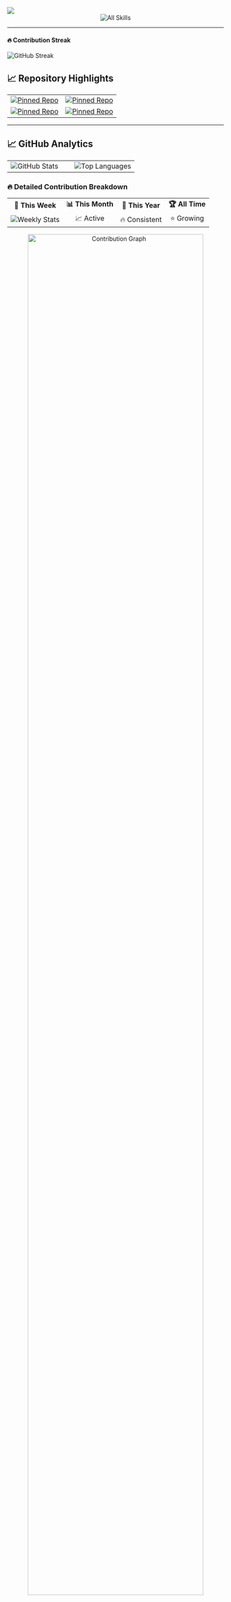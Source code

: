   <img src="https://capsule-render.vercel.app/api?type=waving&color=gradient&customColorList=6,11,20&height=180&section=header&text=Mohammed%20Rinshad&fontSize=42&fontColor=fff&animation=twinkling&fontAlignY=32" />





<div align="center">
  <img src="https://skillicons.dev/icons?i=html,css,js,react,redux,cs,dotnet,nodejs,git,github,vscode,figma,npm&theme=light&perline=7" alt="All Skills" />
</div>

---

#### 🔥 Contribution Streak
<p>
  <img src="https://github-readme-streak-stats.herokuapp.com?user=rinsh4dd&theme=dark&hide_border=true&border_radius=15&background=0D1117&stroke=00FF00&ring=00FF00&fire=00FF00&currStreakLabel=00FF00&sideLabels=58A6FF&currStreakNum=C9D1D9&sideNums=C9D1D9" alt="GitHub Streak" />
</p>



</div>

## 📈 Repository Highlights

<div align="center">
  <table width="100%">
    <tr>
      <td width="50%">
        <a href="https://github.com/rinsh4dd/github-readme-stats">
          <img src="https://github-readme-stats.vercel.app/api/pin/?username=rinsh4dd&repo=github-readme-stats&theme=tokyonight&hide_border=true&border_radius=15&title_color=58A6FF&icon_color=58A6FF&text_color=C9D1D9&bg_color=0D1117" alt="Pinned Repo" />
        </a>
      </td>
      <td width="50%">
        <a href="https://github.com/rinsh4dd/portfolio">
          <img src="https://github-readme-stats.vercel.app/api/pin/?username=rinsh4dd&repo=portfolio&theme=tokyonight&hide_border=true&border_radius=15&title_color=58A6FF&icon_color=58A6FF&text_color=C9D1D9&bg_color=0D1117" alt="Pinned Repo" />
        </a>
      </td>
    </tr>
    <tr>
      <td width="50%">
        <a href="https://github.com/rinsh4dd/react-projects">
          <img src="https://github-readme-stats.vercel.app/api/pin/?username=rinsh4dd&repo=react-projects&theme=tokyonight&hide_border=true&border_radius=15&title_color=58A6FF&icon_color=58A6FF&text_color=C9D1D9&bg_color=0D1117" alt="Pinned Repo" />
        </a>
      </td>
      <td width="50%">
        <a href="https://github.com/rinsh4dd/dotnet-api">
          <img src="https://github-readme-stats.vercel.app/api/pin/?username=rinsh4dd&repo=dotnet-api&theme=tokyonight&hide_border=true&border_radius=15&title_color=58A6FF&icon_color=58A6FF&text_color=C9D1D9&bg_color=0D1117" alt="Pinned Repo" />
        </a>
      </td>
    </tr>
  </table>
</div>

---

## 📈 GitHub Analytics

<div align="center">
  <table width="100%">
    <tr>
      <td width="50%">
        <img src="https://github-readme-stats.vercel.app/api?username=rinsh4dd&show_icons=true&count_private=true&theme=tokyonight&hide_border=true&border_radius=15&title_color=58A6FF&icon_color=58A6FF&text_color=C9D1D9&bg_color=0D1117" alt="GitHub Stats" />
      </td>
      <td width="50%">
        <img src="https://github-readme-stats.vercel.app/api/top-langs/?username=rinsh4dd&layout=compact&theme=tokyonight&hide_border=true&border_radius=15&title_color=58A6FF&text_color=C9D1D9&bg_color=0D1117" alt="Top Languages" />
      </td>
    </tr>
  </table>
</div>

### 🔥 Detailed Contribution Breakdown

<div align="center">
  <table>
    <tr>
      <td align="center"><strong>📅 This Week</strong></td>
      <td align="center"><strong>📊 This Month</strong></td>
      <td align="center"><strong>🎯 This Year</strong></td>
      <td align="center"><strong>🏆 All Time</strong></td>
    </tr>
    <tr>
      <td align="center">
        <img src="https://github-readme-stats.vercel.app/api?username=rinsh4dd&show_icons=true&count_private=true&include_all_commits=true&custom_title=Weekly%20Stats&theme=tokyonight&hide_border=true&hide=prs,issues&show=reviews,discussions_started,discussions_answered,prs_merged,prs_merged_percentage" alt="Weekly Stats" />
      </td>
      <td align="center">📈 Active</td>
      <td align="center">🔥 Consistent</td>
      <td align="center">⭐ Growing</td>
    </tr>
  </table>
</div>

<div align="center">
  <img width="90%" src="https://github-readme-activity-graph.vercel.app/graph?username=rinsh4dd&custom_title=Contribution%20Timeline&bg_color=0D1117&color=00FF00&line=00FF00&point=39FF14&area=true&hide_border=true&radius=10&area_color=00FF00" alt="Contribution Graph" />
</div>

---

## 🎯 Current Focus

<div align="center">
  <table>
    <tr>
      <td align="center" width="33%">
        <img src="https://cdn.jsdelivr.net/gh/devicons/devicon/icons/react/react-original.svg" width="50" />
        <br><strong>React Ecosystem</strong>
        <br><sub>Redux, Hooks, Context API</sub>
      </td>
      <td align="center" width="33%">
        <img src="https://cdn.jsdelivr.net/gh/devicons/devicon/icons/csharp/csharp-original.svg" width="50" />
        <br><strong>C# Development</strong>
        <br><sub>OOP, LINQ, Async/Await</sub>
      </td>
      <td align="center" width="33%">
        <img src="https://cdn.jsdelivr.net/gh/devicons/devicon/icons/dot-net/dot-net-original.svg" width="50" />
        <br><strong>ASP.NET Core</strong>
        <br><sub>Web APIs, MVC, Entity Framework</sub>
      </td>
    </tr>
  </table>
</div>

---

## 🌟 Development Philosophy

<div align="center">

### 🎯 Core Values
<table>
  <tr>
    <td align="center">🚀</td>
    <td align="center">💡</td>
    <td align="center">🤝</td>
    <td align="center">📚</td>
  </tr>
  <tr>
    <td align="center"><strong>Innovation</strong></td>
    <td align="center"><strong>Creativity</strong></td>
    <td align="center"><strong>Collaboration</strong></td>
    <td align="center"><strong>Growth</strong></td>
  </tr>
</table>

> *"Code is poetry written in logic."*

</div>

---

## 📬 Let's Connect

<div align="center">
  <a href="mailto:rinshadcontacts@gmail.com">
    <img src="https://img.shields.io/badge/Email-D14836?style=for-the-badge&logo=gmail&logoColor=white" alt="Email" />
  </a>
  <a href="https://www.linkedin.com/in/rinsh4dd/">
    <img src="https://img.shields.io/badge/LinkedIn-0077B5?style=for-the-badge&logo=linkedin&logoColor=white" alt="LinkedIn" />
  </a>
  <a href="https://rinsh4dd.netlify.app">
    <img src="https://img.shields.io/badge/Portfolio-FF5722?style=for-the-badge&logo=todoist&logoColor=white" alt="Portfolio" />
  </a>
</div>

---

<div align="center">
  <img src="https://komarev.com/ghpvc/?username=rinsh4dd&label=Profile%20Views&color=58A6FF&style=flat-square" alt="Profile Views" />
  
  <br><br>
  
  **Thanks for stopping by!** ✨  
  *"Code is poetry written in logic."*
</div>
